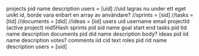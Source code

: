 projects
	pid
		name
		description
		users = [uid] 		//uid lagras nu under ett eget unikt id, borde vara enbart en array av användare?
		//sprints = [sid]
		//tasks = [tid]
		//documents = [did]
		//ideas = [iid]
users
	uid
		username
		email
		projectId	(active project)
		md5Hash
sprints
	pid
		sid
			name
			goal
			start
			end
tasks
	pid
		tid
			name
			description
documents
	pid
		did
			name
			description
			body?
ideas
	pid
		iid
			name
			description
			votes?
comments
	iid
		cid
			text
roles
	pid
		rid
			name
			description
			users = [uid]

